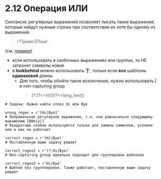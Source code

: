 # 2.12 Операция ИЛИ
Синтаксис регулярных выражений позволяет писать такие выражения,
которые найдут нужные строки при соответствии их хотя бы одному из выражений.
> r'Привет|Пока'

(см. [пример](https://stepik.org/lesson/694362/step/4?unit=694143))

+ если использовать в скобочных выражениях или группах, то НЕ затронет символы извне
+ в **lookbehind** можно использовать **'|'**, только если **все** шаблоны **одинаковой** длины
  + Для того, чтобы обойти такое исключение, нужно использовать | в non-capturing group
    > (?:(?<=hi!)|(?<=long_text))

```
# Задача: Нужно найти слово Hi или Bye

wrong_regex = r'[Hi|Bye]'
# Неправильное регулярное выражение, т.к. оно равносильно следующему выражению [BHeiy|]
# Квадратные скобки используются только для замены символов, условие или в них не работает

correct_regex = r'(Hi|Bye)'
# Поставленную выше задачу решает

correct_regex2 = r'(?:Hi|Bye)'
# Non-capturing group идеально подходит для группировки шаблонов

correct_regex3 = r'Hi|Bye'
# Шаблон без групппировки. Также работает, поставленную выше задачу решает
```
